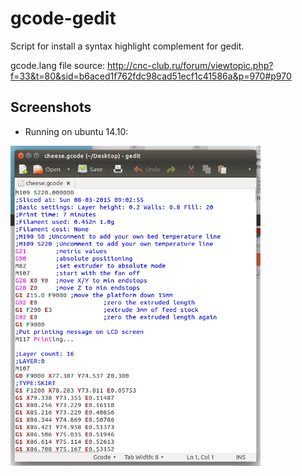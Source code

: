 # gcode-gedit
Script for install a syntax highlight complement for gedit.


gcode.lang file source: http://cnc-club.ru/forum/viewtopic.php?f=33&t=80&sid=b6aced1f762fdc98cad51ecf1c41586a&p=970#p970

## Screenshots

* Running on ubuntu 14.10:
<img src="images/gedit-gcode-screenshot-1.png" width="400" align="left">


